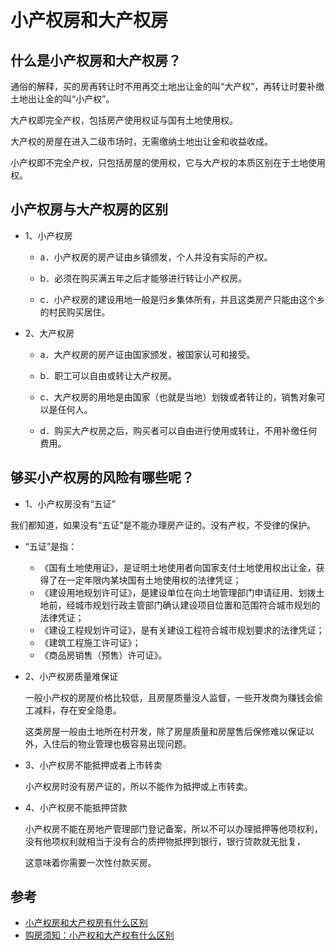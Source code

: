# 小产权房和大产权房

## 什么是小产权房和大产权房？

通俗的解释，买的房再转让时不用再交土地出让金的叫“大产权”，再转让时要补缴土地出让金的叫“小产权”。

大产权即完全产权，包括房产使用权证与国有土地使用权。

大产权的房屋在进入二级市场时，无需缴纳土地出让金和收益收成。

小产权即不完全产权，只包括房屋的使用权，它与大产权的本质区别在于土地使用权。

## 小产权房与大产权房的区别

- 1、小产权房

  - a．小产权房的房产证由乡镇颁发，个人并没有实际的产权。

  - b．必须在购买满五年之后才能够进行转让小产权房。

  - c．小产权房的建设用地一般是归乡集体所有，并且这类房产只能由这个乡的村民购买居住。

- 2、大产权房

  - a．大产权房的房产证由国家颁发，被国家认可和接受。

  - b．职工可以自由或转让大产权房。

  - c．大产权房的用地是由国家（也就是当地）划拨或者转让的，销售对象可以是任何人。

  - d．购买大产权房之后，购买者可以自由进行使用或转让，不用补缴任何费用。

## 够买小产权房的风险有哪些呢？

- 1、小产权房没有“五证”

我们都知道，如果没有“五证”是不能办理房产证的。没有产权，不受律的保护。

- “五证”是指：
  - 《国有土地使用证》，是证明土地使用者向国家支付土地使用权出让金，获得了在一定年限内某块国有土地使用权的法律凭证；
  - 《建设用地规划许可证》，是建设单位在向土地管理部门申请征用、划拨土地前，经城市规划行政主管部门确认建设项目位置和范围符合城市规划的法律凭证；
  - 《建设工程规划许可证》，是有关建设工程符合城市规划要求的法律凭证；
  - 《建筑工程施工许可证》；
  - 《商品房销售（预售）许可证》。

- 2、小产权房质量难保证

  一般小产权的房屋价格比较低，且房屋质量没人监督，一些开发商为赚钱会偷工减料，存在安全隐患。

  这类房屋一般由土地所在村开发，除了房屋质量和房屋售后保修难以保证以外，入住后的物业管理也极容易出现问题。

- 3、小产权房不能抵押或者上市转卖

  小产权房时没有房产证的，所以不能作为抵押或上市转卖。

- 4、小产权房不能抵押贷款

  小产权房不能在房地产管理部门登记备案，所以不可以办理抵押等他项权利，没有他项权利就相当于没有合的质押物抵押到银行，银行贷款就无批复，
  
  这意味着你需要一次性付款买房。

## 参考

- [小产权房和大产权房有什么区别](http://zhishi.fang.com/xf/qg_464408.html)
- [购房须知：小产权和大产权有什么区别](http://zhishi.fang.com/xf/qg_461688.html)
